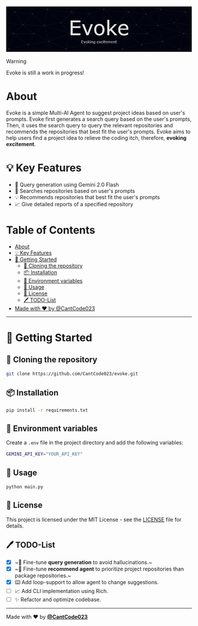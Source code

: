![Header](./assets/header.png)

> [!WARNING]
> Evoke is still a work in progress!

# About
Evoke is a simple Multi-AI Agent to suggest project ideas based on user's prompts.
Evoke first generates a search query based on the user's prompts, Then, it uses the search query to query the relevant repositories and recommends the repositories that best fit the user's prompts.
Evoke aims to help users find a project idea to relieve the coding itch, therefore, **evoking excitement**.

# 💡 Key Features
- 🤖 Query generation using Gemini 2.0 Flash
- 🔎 Searches repositories based on user's prompts
- 💡 Recommends repositories that best fit the user's prompts
- 📈 Give detailed reports of a specified repository

# Table of Contents
- [About](#about)
- [💡 Key Features](#-key-features)
- [🚀 Getting Started](#-getting-started)
  - [📄 Cloning the repository](#-cloning-the-repository)
  - [📦 Installation](#-installation)
  - [🔑 Environment variables](#-environment-variables)
  - [🚀 Usage](#-usage)
  - [📝 License](#-license)
  - [🖊️ TODO-List](#️-todo-list)
- [Made with ❤️ by @CantCode023](#made-with-❤️-by-cancode023)

---

# 🚀 Getting Started

## 📄 Cloning the repository

```bash
git clone https://github.com/CantCode023/evoke.git
```

## 📦 Installation

```bash
pip install -r requirements.txt
```

## 🔑 Environment variables

Create a `.env` file in the project directory and add the following variables:

```bash
GEMINI_API_KEY="YOUR_API_KEY"
```

## 🚀 Usage

```bash
python main.py
```

## 📝 License

This project is licensed under the MIT License - see the [LICENSE](LICENSE) file for details.

## 🖊️ TODO-List
- [x] ~🤖 Fine-tune **query generation** to avoid hallucinations.~
- [x] ~🤖 Fine-tune **recommend agent** to prioritize project repositories than package repositories.~
- [x] ⌨️ Add loop-support to allow agent to change suggestions.
- [ ] 📈 Add CLI implementation using Rich.
- [ ] ✨ Refactor and optimize codebase.

---

Made with ❤️ by [**@CantCode023**](https://github.com/CantCode023)